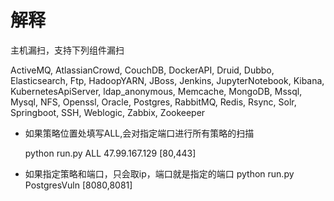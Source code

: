 # 解释
主机漏扫，支持下列组件漏扫

ActiveMQ, AtlassianCrowd, CouchDB, DockerAPI, Druid, Dubbo, Elasticsearch, Ftp, HadoopYARN, JBoss, Jenkins, JupyterNotebook, Kibana, KubernetesApiServer, ldap_anonymous, Memcache, MongoDB, Mssql, Mysql, NFS, Openssl, Oracle, Postgres, RabbitMQ, Redis, Rsync, Solr, Springboot, SSH, Weblogic, Zabbix, Zookeeper


- 如果策略位置处填写ALL,会对指定端口进行所有策略的扫描

    python run.py ALL 47.99.167.129 [80,443]

- 如果指定策略和端口，只会取ip，端口就是指定的端口
    python run.py PostgresVuln [8080,8081] 